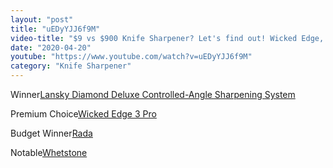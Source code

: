 ```yaml
---
layout: "post"
title: "uEDyYJJ6f9M"
video-title: "$9 vs $900 Knife Sharpener? Let's find out! Wicked Edge, Lansky, Edge Pro Apex, Spyderco, Rada"
date: "2020-04-20"
youtube: "https://www.youtube.com/watch?v=uEDyYJJ6f9M"
category: "Knife Sharpener"
---
```

<div class="space-y-1"><p><span class="inline-flex items-center justify-center px-2 py-1 mr-2 text-sm font-semibold leading-none text-red-50 bg-red-600 rounded-full">Winner</span><a class="text-gray-900 hover:text-red-600 border-b-2 border-gray-200 hover:border-red-600 hover: hover:no-underline" target="_blank" href="https://amzn.to/32clRKS">Lansky Diamond Deluxe Controlled-Angle Sharpening System</a><br></p><p><span class="inline-flex items-center justify-center px-2 py-1 mr-2 text-sm font-semibold leading-none bg-white hover:bg-gray-100 text-gray-400 border border-gray-200 rounded-full">Premium Choice</span><a class="text-gray-900 hover:text-red-600 border-b-2 border-gray-200 hover:border-red-600 hover: hover:no-underline" target="_blank" href="https://amzn.to/2FM0c4A">Wicked Edge 3 Pro</a><br></p><p><span class="inline-flex items-center justify-center px-2 py-1 mr-2 text-sm font-semibold leading-none bg-white hover:bg-gray-100 text-gray-400 border border-gray-200 rounded-full">Budget Winner</span><a class="text-gray-900 hover:text-red-600 border-b-2 border-gray-200 hover:border-red-600 hover: hover:no-underline" target="_blank" href="https://amzn.to/32hJtgY">Rada</a><br></p><p><span class="inline-flex items-center justify-center px-2 py-1 mr-2 text-sm font-semibold leading-none bg-white hover:bg-gray-100 text-gray-400 border border-gray-200 rounded-full">Notable</span><a class="text-gray-900 hover:text-red-600 border-b-2 border-gray-200 hover:border-red-600 hover: hover:no-underline" target="_blank" href="https://amzn.to/3ldUM2H">Whetstone</a><br></p></div>